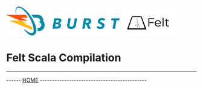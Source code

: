 ![Burst](../../../../../../../../documentation/burst_h_small.png "")
![](../../../../../../../doc/felt_small.png "")

# Felt Scala Compilation

---
------ [HOME](../../../../../../../../../readme.md) --------------------------------------------
